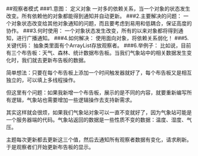 ##观察者模式
###1.意图：
定义对象 一对多的依赖关系，当一个对象的状态发生改变。所有依赖他的对象都能得到通知并自动更新。
###2.主要解决的问题：
一个对象状态改变给其他对象通知的问题，而且要考虑到易用和低耦合，保证高度的协作。
###3.何时使用：
一个对象状态发生改变，所有的以来对象都将得到通知，进行广播通知。
###4.如何解决：
使用面向对象，将依赖关系弱化！
###5.关键代码：
抽象类里面有个ArrayList存放观察者。
###6.举例子：
比如说，目前有三个布告板：天气、森林、统计数据布告板。当我们气象站中的相关数据发生变化时，我们就去更新布告板的数据。

简单想法：只要在每个布告板上添加一个时间触发器就好了，每个布告板又是相互独立的，可以填上多线程操作。

但这里有个问题：如果我新增一个布告板，展示的是不同的内容，就要重新编写所有逻辑，气象站也需要增加一些逻辑操作去支持新需求。

其实这样就会很烦，如果我们气象站对象可以一直不变就好了，因为气象站可能是一个服务器端的代码。气象站返回的数据是一些性质不变的数据：温度、湿度、气压。

主题每次更新都去更新这三个值，然后去通知所有观察者数据有变化，请求刷新。于是观察者们开始更新布告板的显示。